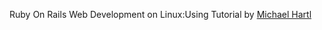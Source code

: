 Ruby On Rails Web Development on Linux:Using Tutorial by
[Michael Hartl](http://rubyorails.org/tutorial)
